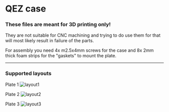 # QEZ case

### These files are meant for 3D printing only! 

They are not suitable for CNC machining and trying to do use them for that will most likely result in failure of the parts.

For assembly you need 4x m2.5x4mm screws for the case and 8x 2mm thick foam strips for the "gaskets" to mount the plate.

---

### Supported layouts

Plate 1
<img src="https://i.imgur.com/VgqjuFO.png" alt="layout1"/>

Plate 2
<img src="https://i.imgur.com/rsseqai.png" alt="layout2"/>

Plate 3
<img src="https://i.imgur.com/ZxjCJdc.png" alt="layout3"/>